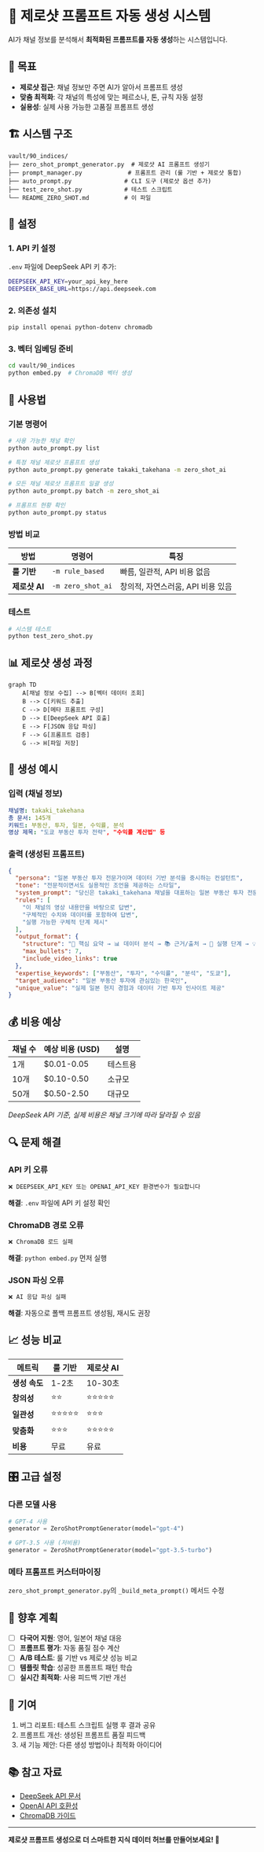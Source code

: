 # 🤖 제로샷 프롬프트 자동 생성 시스템

AI가 채널 정보를 분석해서 **최적화된 프롬프트를 자동 생성**하는 시스템입니다.

## 🎯 목표

- **제로샷 접근**: 채널 정보만 주면 AI가 알아서 프롬프트 생성
- **맞춤 최적화**: 각 채널의 특성에 맞는 페르소나, 톤, 규칙 자동 설정
- **실용성**: 실제 사용 가능한 고품질 프롬프트 생성

## 🏗️ 시스템 구조

```
vault/90_indices/
├── zero_shot_prompt_generator.py  # 제로샷 AI 프롬프트 생성기
├── prompt_manager.py             # 프롬프트 관리 (룰 기반 + 제로샷 통합)
├── auto_prompt.py               # CLI 도구 (제로샷 옵션 추가)
├── test_zero_shot.py            # 테스트 스크립트
└── README_ZERO_SHOT.md          # 이 파일
```

## 🔧 설정

### 1. API 키 설정

`.env` 파일에 DeepSeek API 키 추가:

```bash
DEEPSEEK_API_KEY=your_api_key_here
DEEPSEEK_BASE_URL=https://api.deepseek.com
```

### 2. 의존성 설치

```bash
pip install openai python-dotenv chromadb
```

### 3. 벡터 임베딩 준비

```bash
cd vault/90_indices
python embed.py  # ChromaDB 벡터 생성
```

## 🚀 사용법

### 기본 명령어

```bash
# 사용 가능한 채널 확인
python auto_prompt.py list

# 특정 채널 제로샷 프롬프트 생성
python auto_prompt.py generate takaki_takehana -m zero_shot_ai

# 모든 채널 제로샷 프롬프트 일괄 생성
python auto_prompt.py batch -m zero_shot_ai

# 프롬프트 현황 확인
python auto_prompt.py status
```

### 방법 비교

| 방법 | 명령어 | 특징 |
|------|--------|------|
| **룰 기반** | `-m rule_based` | 빠름, 일관적, API 비용 없음 |
| **제로샷 AI** | `-m zero_shot_ai` | 창의적, 자연스러움, API 비용 있음 |

### 테스트

```bash
# 시스템 테스트
python test_zero_shot.py
```

## 📊 제로샷 생성 과정

```mermaid
graph TD
    A[채널 정보 수집] --> B[벡터 데이터 조회]
    B --> C[키워드 추출]
    C --> D[메타 프롬프트 구성]
    D --> E[DeepSeek API 호출]
    E --> F[JSON 응답 파싱]
    F --> G[프롬프트 검증]
    G --> H[파일 저장]
```

## 🎨 생성 예시

### 입력 (채널 정보)
```yaml
채널명: takaki_takehana
총 문서: 145개
키워드: 부동산, 투자, 일본, 수익률, 분석
영상 제목: "도쿄 부동산 투자 전략", "수익률 계산법" 등
```

### 출력 (생성된 프롬프트)
```json
{
  "persona": "일본 부동산 투자 전문가이며 데이터 기반 분석을 중시하는 컨설턴트",
  "tone": "전문적이면서도 실용적인 조언을 제공하는 스타일",
  "system_prompt": "당신은 takaki_takehana 채널을 대표하는 일본 부동산 투자 전문 AI 어시스턴트입니다...",
  "rules": [
    "이 채널의 영상 내용만을 바탕으로 답변",
    "구체적인 수치와 데이터를 포함하여 답변",
    "실행 가능한 구체적 단계 제시"
  ],
  "output_format": {
    "structure": "🚀 핵심 요약 → 📊 데이터 분석 → 📚 근거/출처 → 📝 실행 단계 → 💡 한줄 요약",
    "max_bullets": 7,
    "include_video_links": true
  },
  "expertise_keywords": ["부동산", "투자", "수익률", "분석", "도쿄"],
  "target_audience": "일본 부동산 투자에 관심있는 한국인",
  "unique_value": "실제 일본 현지 경험과 데이터 기반 투자 인사이트 제공"
}
```

## 💰 비용 예상

| 채널 수 | 예상 비용 (USD) | 설명 |
|---------|-----------------|------|
| 1개 | $0.01-0.05 | 테스트용 |
| 10개 | $0.10-0.50 | 소규모 |
| 50개 | $0.50-2.50 | 대규모 |

*DeepSeek API 기준, 실제 비용은 채널 크기에 따라 달라질 수 있음*

## 🔍 문제 해결

### API 키 오류
```bash
❌ DEEPSEEK_API_KEY 또는 OPENAI_API_KEY 환경변수가 필요합니다
```
**해결**: `.env` 파일에 API 키 설정 확인

### ChromaDB 경로 오류
```bash
❌ ChromaDB 로드 실패
```
**해결**: `python embed.py` 먼저 실행

### JSON 파싱 오류
```bash
❌ AI 응답 파싱 실패
```
**해결**: 자동으로 폴백 프롬프트 생성됨, 재시도 권장

## 📈 성능 비교

| 메트릭 | 룰 기반 | 제로샷 AI |
|--------|---------|-----------|
| **생성 속도** | 1-2초 | 10-30초 |
| **창의성** | ⭐⭐ | ⭐⭐⭐⭐⭐ |
| **일관성** | ⭐⭐⭐⭐⭐ | ⭐⭐⭐ |
| **맞춤화** | ⭐⭐⭐ | ⭐⭐⭐⭐⭐ |
| **비용** | 무료 | 유료 |

## 🎛️ 고급 설정

### 다른 모델 사용

```python
# GPT-4 사용
generator = ZeroShotPromptGenerator(model="gpt-4")

# GPT-3.5 사용 (저비용)
generator = ZeroShotPromptGenerator(model="gpt-3.5-turbo")
```

### 메타 프롬프트 커스터마이징

`zero_shot_prompt_generator.py`의 `_build_meta_prompt()` 메서드 수정

## 🔮 향후 계획

- [ ] **다국어 지원**: 영어, 일본어 채널 대응
- [ ] **프롬프트 평가**: 자동 품질 점수 계산
- [ ] **A/B 테스트**: 룰 기반 vs 제로샷 성능 비교
- [ ] **템플릿 학습**: 성공한 프롬프트 패턴 학습
- [ ] **실시간 최적화**: 사용 피드백 기반 개선

## 🤝 기여

1. 버그 리포트: 테스트 스크립트 실행 후 결과 공유
2. 프롬프트 개선: 생성된 프롬프트 품질 피드백
3. 새 기능 제안: 다른 생성 방법이나 최적화 아이디어

## 📚 참고 자료

- [DeepSeek API 문서](https://platform.deepseek.com/api-docs/)
- [OpenAI API 호환성](https://platform.openai.com/docs/api-reference)
- [ChromaDB 가이드](https://docs.trychroma.com/)

---

**제로샷 프롬프트 생성으로 더 스마트한 지식 데이터 허브를 만들어보세요! 🚀** 